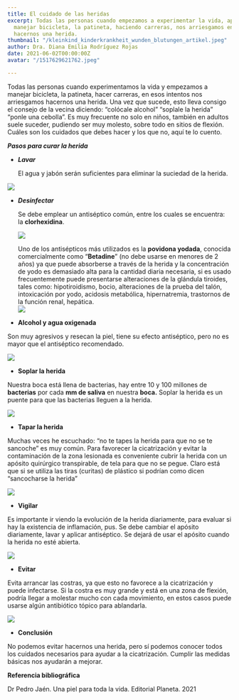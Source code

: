 ```yaml
---
title: El cuidado de las heridas
excerpt: Todas las personas cuando empezamos a experimentar la vida, aprendiendo a
  manejar bicicleta, la patineta, haciendo carreras, nos arriesgamos en esos intentos
  hacernos una herida.
thumbnail: "/kleinkind_kinderkrankheit_wunden_blutungen_artikel.jpeg"
author: Dra. Diana Emilia Rodríguez Rojas
date: 2021-06-02T00:00:00Z
avatar: "/1517629621762.jpeg"

---
```

Todas las personas cuando experimentamos la vida y empezamos a manejar bicicleta, la patineta, hacer carreras, en esos intentos nos arriesgamos hacernos una herida. Una vez que sucede, esto lleva consigo el consejo de la vecina diciendo: “colócale alcohol” “soplale la herida” “ponle una cebolla”. Es muy frecuente no solo en niños, también en adultos suele suceder, pudiendo ser muy molesto, sobre todo en sitios de flexión. Cuáles son los cuidados que debes hacer y los que no, aquí te lo cuento.

**_Pasos para curar la herida_**

* **_Lavar_**

     El agua y jabón serán suficientes para eliminar la suciedad de la herida.

![](/como-limpiar-heridas.jpeg)

* **_Desinfectar_**

  Se debe emplear un antiséptico común, entre los cuales se encuentra: la **clorhexidina**.

  ![](/captura-de-pantalla-2021-06-02-a-la-s-4-31-11-p-m.png)

  Uno de los antisépticos más utilizados es la **povidona yodada**, conocida comercialmente como “**Betadine**” (no debe usarse en menores de 2 años) ya que puede absorberse a través de la herida y la concentración de yodo es demasiado alta para la cantidad diaria necesaria, si es usado frecuentemente puede presentarse alteraciones de la glándula tiroides, tales como: hipotiroidismo, bocio, alteraciones de la prueba del talón, intoxicación por yodo, acidosis metabólica, hipernatremia, trastornos de la función renal, hepática.  
  ![](/betadine.jpeg)
* **Alcohol y agua oxigenada**

Son muy agresivos y resecan la piel, tiene su efecto antiséptico, pero no es mayor que el antiséptico recomendado.

![](/agua-oxigenada-alcohol.jpeg)

* **Soplar la herida**

Nuestra boca está llena de bacterias, hay entre 10 y 100 millones de **bacterias** por cada **mm de saliva** en nuestra **boca.** Soplar la herida es un puente para que las bacterias lleguen a la herida.

![](/captura-de-pantalla-2021-06-02-a-la-s-4-37-37-p-m.png)

* **Tapar la herida**

Muchas veces he escuchado: “no te tapes la herida para que no se te sancoche” es muy común. Para favorecer la cicatrización y evitar la contaminación de la zona lesionada es conveniente cubrir la herida con un apósito quirúrgico transpirable, de tela para que no se pegue. Claro está que si se utiliza las tiras (curitas) de plástico si podrían como dicen “sancocharse la herida”

![](/captura-de-pantalla-2021-06-02-a-la-s-4-42-09-p-m.png)

* **Vigilar**

Es importante ir viendo la evolución de la herida diariamente, para evaluar si hay la existencia de inflamación, pus. Se debe cambiar el apósito diariamente, lavar y aplicar antiséptico. Se dejará de usar el apósito cuando la herida no esté abierta.

![](/v4-460px-treat-a-puncture-wound-step-1-version-3.jpeg)

* **Evitar**

Evita arrancar las costras, ya que esto no favorece a la cicatrización y puede infectarse. Si la costra es muy grande y está en una zona de flexión, podría llegar a molestar mucho con cada movimiento, en estos casos puede usarse algún antibiótico tópico para ablandarla.

![](/captura-de-pantalla-2021-06-02-a-la-s-4-48-58-p-m.png)

* **Conclusión**

No podemos evitar hacernos una herida, pero sí podemos conocer todos los cuidados necesarios para ayudar a la cicatrización. Cumplir las medidas básicas nos ayudarán a mejorar.

**Referencia bibliográfica**

Dr Pedro Jaén. Una piel para toda la vida. Editorial Planeta. 2021